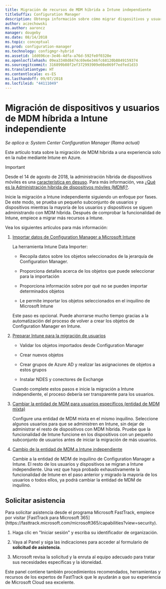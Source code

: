 ```yaml
---
title: Migración de recursos de MDM híbrida a Intune independiente
titleSuffix: Configuration Manager
description: Obtenga información sobre cómo migrar dispositivos y usuarios de MDM híbrida a Intune en Azure.
author: aczechowski
ms.author: aaroncz
manager: dougeby
ms.date: 08/14/2018
ms.topic: conceptual
ms.prod: configuration-manager
ms.technology: configmgr-hybrid
ms.assetid: 1dd696ce-3e46-4dfa-a76d-592fe0f0320e
ms.openlocfilehash: 09ea3340d8474c69e6e346fc68120b8849159374
ms.sourcegitcommit: 316899b08f2ef372993909e08e069f7edfed1d33
ms.translationtype: HT
ms.contentlocale: es-ES
ms.lasthandoff: 09/07/2018
ms.locfileid: "44111049"
---
```

# <a name="migrate-hybrid-mdm-users-and-devices-to-intune-standalone"></a>Migración de dispositivos y usuarios de MDM híbrida a Intune independiente

*Se aplica a: System Center Configuration Manager (Rama actual)*    

Este artículo trata sobre la migración de MDM híbrida a una experiencia solo en la nube mediante Intune en Azure. 

> [!Important]  
> Desde el 14 de agosto de 2018, la administración híbrida de dispositivos móviles es una [característica en desuso](/sccm/core/plan-design/changes/deprecated/removed-and-deprecated-cmfeatures). Para más información, vea [¿Qué es la Administración híbrida de dispositivos móviles (MDM)?](/sccm/mdm/understand/hybrid-mobile-device-management). <!--Intune feature 2683117-->  


Inicie la migración a Intune independiente siguiendo un enfoque por fases. De este modo, se prueba un pequeño subconjunto de usuarios y dispositivos mientras la mayoría de los usuarios y dispositivos se siguen administrando con MDM híbrida. Después de comprobar la funcionalidad de Intune, empiece a migrar más recursos a Intune.    

Vea los siguientes artículos para más información:    
  
1.  [Importar datos de Configuration Manager a Microsoft Intune](migrate-import-data.md)   

    La herramienta Intune Data Importer:  

    - Recopila datos sobre los objetos seleccionados de la jerarquía de Configuration Manager.  

    - Proporciona detalles acerca de los objetos que puede seleccionar para la importación   

    - Proporciona información sobre por qué no se pueden importar determinados objetos  

    - Le permite importar los objetos seleccionados en el inquilino de Microsoft Intune  

    Este paso es opcional. Puede ahorrarse mucho tiempo gracias a la automatización del proceso de volver a crear los objetos de Configuration Manager en Intune.  

2.  [Preparar Intune para la migración de usuarios](migrate-prepare-intune.md)    

    - Validar los objetos importados desde Configuration Manager  

    - Crear nuevos objetos  

    - Crear grupos de Azure AD y realizar las asignaciones de objetos a estos grupos  

    - Instalar NDES y conectores de Exchange  

    Cuando complete estos pasos e inicie la migración a Intune independiente, el proceso debería ser transparente para los usuarios.   

3.  [Cambiar la entidad de MDM para usuarios específicos (entidad de MDM mixta)](migrate-mixed-authority.md)    

    Configure una entidad de MDM mixta en el mismo inquilino. Seleccione algunos usuarios para que se administren en Intune, sin dejar de administrar el resto de dispositivos con MDM híbrida. Pruebe que la funcionalidad de Intune funcione en los dispositivos con un pequeño subconjunto de usuarios antes de iniciar la migración de más usuarios.   

4.  [Cambio de la entidad de MDM a Intune independiente](change-mdm-authority.md)     

    Cambie a la entidad de MDM de inquilino de Configuration Manager a Intune. El resto de los usuarios y dispositivos se migran a Intune independiente. Una vez que haya probado exhaustivamente la funcionalidad de Intune en el paso anterior y migrado la mayoría de los usuarios o todos ellos, ya podrá cambiar la entidad de MDM de inquilino.



## <a name="request-assistance"></a>Solicitar asistencia
<!--Intune bug 2339232--> Para solicitar asistencia desde el programa Microsoft FastTrack, empiece por visitar [FastTrack para Microsoft 365](https://fasttrack.microsoft.com/microsoft365/capabilities?view=security).

1. Haga clic en "Iniciar sesión" y escriba su identificador de organización.  

2. Vaya al Panel y siga las indicaciones para acceder al formulario de **solicitud de asistencia**.    

3. Microsoft revisa la solicitud y la enruta al equipo adecuado para tratar sus necesidades específicas y la idoneidad.  

Este panel contiene también procedimientos recomendados, herramientas y recursos de los expertos de FastTrack que le ayudarán a que su experiencia de Microsoft Cloud sea excelente.

